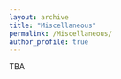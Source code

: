 ```yaml
---
layout: archive
title: "Miscellaneous"
permalink: /Miscellaneous/
author_profile: true
---
```


TBA
